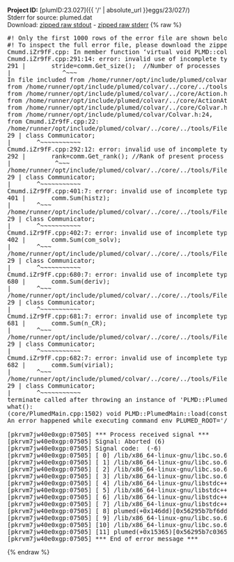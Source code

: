 **Project ID:** [plumID:23.027]({{ '/' | absolute_url }}eggs/23/027/)  
Stderr for source:  plumed.dat   
Download: [zipped raw stdout](plumed.dat.plumed.stdout.txt.zip) - [zipped raw stderr](plumed.dat.plumed.stderr.txt.zip) 
{% raw %}
<pre>
#! Only the first 1000 rows of the error file are shown below
#! To inspect the full error file, please download the zipped raw stderr file above
Cmumd.iZr9fF.cpp: In member function ‘virtual void PLMD::colvar::Cmumd::calculate()’:
Cmumd.iZr9fF.cpp:291:14: error: invalid use of incomplete type ‘class PLMD::Communicator’
291 |       stride=comm.Get_size();  //Number of processes
|              ^~~~
In file included from /home/runner/opt/include/plumed/colvar/../core/../tools/OFile.h:25,
from /home/runner/opt/include/plumed/colvar/../core/../tools/Log.h:25,
from /home/runner/opt/include/plumed/colvar/../core/Action.h:30,
from /home/runner/opt/include/plumed/colvar/../core/ActionAtomistic.h:25,
from /home/runner/opt/include/plumed/colvar/../core/Colvar.h:25,
from /home/runner/opt/include/plumed/colvar/Colvar.h:24,
from Cmumd.iZr9fF.cpp:22:
/home/runner/opt/include/plumed/colvar/../core/../tools/FileBase.h:29:7: note: forward declaration of ‘class PLMD::Communicator’
29 | class Communicator;
|       ^~~~~~~~~~~~
Cmumd.iZr9fF.cpp:292:12: error: invalid use of incomplete type ‘class PLMD::Communicator’
292 |       rank=comm.Get_rank(); //Rank of present process
|            ^~~~
/home/runner/opt/include/plumed/colvar/../core/../tools/FileBase.h:29:7: note: forward declaration of ‘class PLMD::Communicator’
29 | class Communicator;
|       ^~~~~~~~~~~~
Cmumd.iZr9fF.cpp:401:7: error: invalid use of incomplete type ‘class PLMD::Communicator’
401 |       comm.Sum(histz);
|       ^~~~
/home/runner/opt/include/plumed/colvar/../core/../tools/FileBase.h:29:7: note: forward declaration of ‘class PLMD::Communicator’
29 | class Communicator;
|       ^~~~~~~~~~~~
Cmumd.iZr9fF.cpp:402:7: error: invalid use of incomplete type ‘class PLMD::Communicator’
402 |       comm.Sum(com_solv);
|       ^~~~
/home/runner/opt/include/plumed/colvar/../core/../tools/FileBase.h:29:7: note: forward declaration of ‘class PLMD::Communicator’
29 | class Communicator;
|       ^~~~~~~~~~~~
Cmumd.iZr9fF.cpp:680:7: error: invalid use of incomplete type ‘class PLMD::Communicator’
680 |       comm.Sum(deriv);
|       ^~~~
/home/runner/opt/include/plumed/colvar/../core/../tools/FileBase.h:29:7: note: forward declaration of ‘class PLMD::Communicator’
29 | class Communicator;
|       ^~~~~~~~~~~~
Cmumd.iZr9fF.cpp:681:7: error: invalid use of incomplete type ‘class PLMD::Communicator’
681 |       comm.Sum(n_CR);
|       ^~~~
/home/runner/opt/include/plumed/colvar/../core/../tools/FileBase.h:29:7: note: forward declaration of ‘class PLMD::Communicator’
29 | class Communicator;
|       ^~~~~~~~~~~~
Cmumd.iZr9fF.cpp:682:7: error: invalid use of incomplete type ‘class PLMD::Communicator’
682 |       comm.Sum(virial);
|       ^~~~
/home/runner/opt/include/plumed/colvar/../core/../tools/FileBase.h:29:7: note: forward declaration of ‘class PLMD::Communicator’
29 | class Communicator;
|       ^~~~~~~~~~~~
terminate called after throwing an instance of 'PLMD::Plumed::ExceptionError'
what():
(core/PlumedMain.cpp:1502) void PLMD::PlumedMain::load(const std::string&)
An error happened while executing command env PLUMED_ROOT='/home/runner/opt/lib/plumed' PLUMED_VERSION='2.10.0' PLUMED_HTMLDIR='/home/runner/opt/share/doc/plumed' PLUMED_INCLUDEDIR='/home/runner/opt/include' PLUMED_PROGRAM_NAME='plumed' PLUMED_IS_INSTALLED='yes' "/home/runner/opt/lib/plumed"/scripts/mklib.sh -n -o ./Cmumd.2.10.0.so Cmumd.cpp

[pkrvm7jw40e0xgp:07505] *** Process received signal ***
[pkrvm7jw40e0xgp:07505] Signal: Aborted (6)
[pkrvm7jw40e0xgp:07505] Signal code:  (-6)
[pkrvm7jw40e0xgp:07505] [ 0] /lib/x86_64-linux-gnu/libc.so.6(+0x45330)[0x7f76d4e45330]
[pkrvm7jw40e0xgp:07505] [ 1] /lib/x86_64-linux-gnu/libc.so.6(pthread_kill+0x11c)[0x7f76d4e9eb2c]
[pkrvm7jw40e0xgp:07505] [ 2] /lib/x86_64-linux-gnu/libc.so.6(gsignal+0x1e)[0x7f76d4e4527e]
[pkrvm7jw40e0xgp:07505] [ 3] /lib/x86_64-linux-gnu/libc.so.6(abort+0xdf)[0x7f76d4e288ff]
[pkrvm7jw40e0xgp:07505] [ 4] /lib/x86_64-linux-gnu/libstdc++.so.6(+0xa5ff5)[0x7f76d52a5ff5]
[pkrvm7jw40e0xgp:07505] [ 5] /lib/x86_64-linux-gnu/libstdc++.so.6(+0xbb0da)[0x7f76d52bb0da]
[pkrvm7jw40e0xgp:07505] [ 6] /lib/x86_64-linux-gnu/libstdc++.so.6(_ZSt10unexpectedv+0x0)[0x7f76d52a5a55]
[pkrvm7jw40e0xgp:07505] [ 7] /lib/x86_64-linux-gnu/libstdc++.so.6(+0xa5a6f)[0x7f76d52a5a6f]
[pkrvm7jw40e0xgp:07505] [ 8] plumed(+0x146dd)[0x56295b7bf6dd]
[pkrvm7jw40e0xgp:07505] [ 9] /lib/x86_64-linux-gnu/libc.so.6(+0x2a1ca)[0x7f76d4e2a1ca]
[pkrvm7jw40e0xgp:07505] [10] /lib/x86_64-linux-gnu/libc.so.6(__libc_start_main+0x8b)[0x7f76d4e2a28b]
[pkrvm7jw40e0xgp:07505] [11] plumed(+0x15365)[0x56295b7c0365]
[pkrvm7jw40e0xgp:07505] *** End of error message ***
</pre>
{% endraw %}
